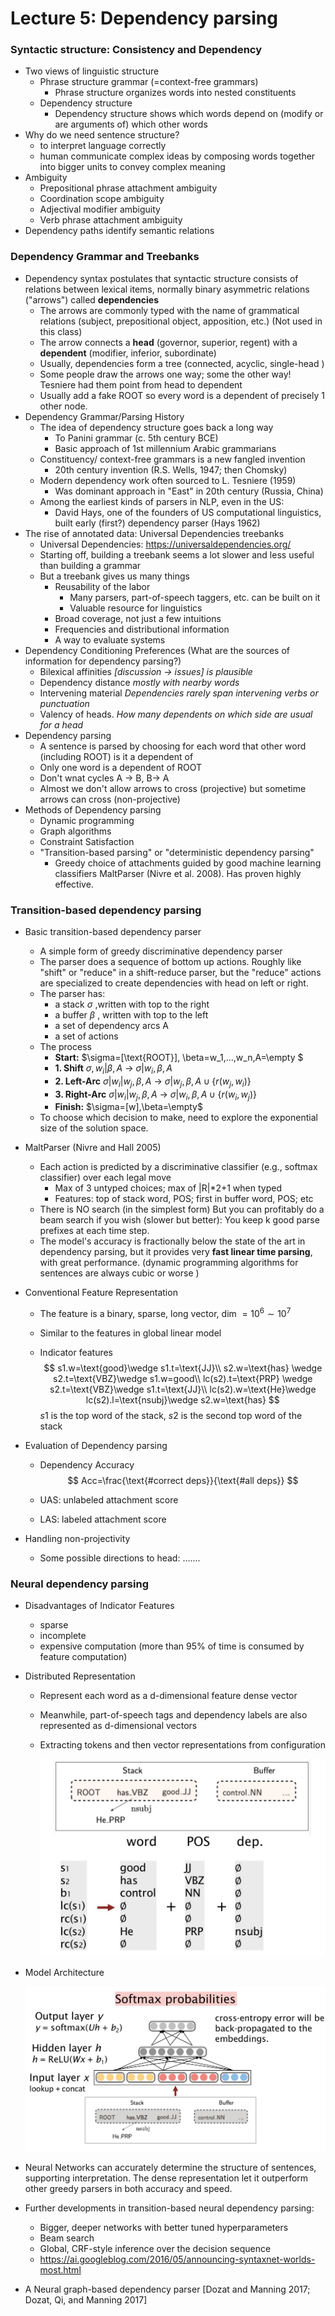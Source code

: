 # Lecture 5: Dependency parsing

### Syntactic structure: Consistency and Dependency

- Two views of linguistic structure
  - Phrase structure grammar (=context-free grammars)
    - Phrase structure organizes words into nested constituents
  - Dependency structure
    - Dependency structure shows which words depend on (modify or are arguments of) which other words
- Why do we need sentence structure?
  - to interpret language correctly
  - human communicate complex ideas by composing words together into bigger units to convey complex meaning
- Ambiguity
  - Prepositional phrase attachment ambiguity
  - Coordination scope ambiguity
  - Adjectival modifier ambiguity
  - Verb phrase attachment ambiguity
- Dependency paths identify semantic relations

### Dependency Grammar and Treebanks

- Dependency syntax postulates that syntactic structure consists of relations between lexical items, normally binary asymmetric relations ("arrows") called **dependencies** 
  - The arrows are commonly typed with the name of grammatical  relations (subject, prepositional object, apposition, etc.) (Not used in this class)
  - The arrow connects a **head** (governor, superior, regent) with a **dependent** (modifier, inferior, subordinate)
  - Usually, dependencies form a tree (connected, acyclic, single-head )
  - Some people draw the arrows one way; some the other way! Tesniere had them point from head to dependent
  - Usually add a fake ROOT so every word is a dependent of precisely 1 other node.
- Dependency Grammar/Parsing History
  - The idea of dependency structure goes back a long way
    - To Panini grammar (c. 5th century BCE)
    - Basic approach of 1st millennium Arabic grammarians
  - Constituency/ context-free grammars is a new fangled invention
    - 20th century invention (R.S. Wells, 1947; then Chomsky)
  - Modern dependency work often sourced to L. Tesniere (1959)
    - Was dominant approach in "East" in 20th century (Russia, China)
  - Among the earliest kinds of parsers in NLP, even in the US:
    - David Hays, one of the founders of US computational linguistics, built early (first?) dependency parser (Hays 1962)
- The rise of annotated data: Universal Dependencies treebanks
  - Universal Dependencies: https://universaldependencies.org/
  - Starting off, building a treebank seems a lot slower and less useful than building a grammar
  - But a treebank gives us many things
    - Reusability of the labor
      - Many parsers, part-of-speech taggers, etc. can be built on it
      - Valuable resource for linguistics
    - Broad coverage, not just a few intuitions
    - Frequencies and distributional information
    - A way to evaluate systems
- Dependency Conditioning Preferences (What are the sources of information for dependency parsing?)
  - Bilexical affinities   *[discussion -> issues] is plausible*
  - Dependency distance  *mostly with nearby words*
  - Intervening material   *Dependencies rarely span intervening verbs or punctuation*
  - Valency of heads. *How many dependents on which side are usual for a head*
- Dependency parsing
  - A sentence is parsed by choosing for each word that other word (including ROOT) is it a dependent of 
  - Only one word is a dependent of ROOT
  - Don't wnat cycles A -> B, B-> A
  - Almost we don't allow arrows to cross (projective) but sometime arrows can cross (non-projective)
- Methods of Dependency parsing
  - Dynamic programming
  - Graph algorithms
  - Constraint Satisfaction
  - "Transition-based parsing" or "deterministic dependency parsing"
    - Greedy choice of attachments guided by good machine learning classifiers MaltParser (Nivre et al. 2008). Has proven highly effective.

### Transition-based dependency parsing

- Basic transition-based dependency parser
  - A simple form of greedy discriminative dependency parser
  - The parser does a sequence of bottom up actions. Roughly like "shift" or "reduce" in a shift-reduce parser, but the "reduce" actions are specialized to create dependencies with head on left or right.
  - The parser has:
    - a stack $\sigma$ ,written with top to the right
    - a buffer $\beta$ , written with top to the left
    - a set of dependency arcs A
    - a set of actions
  - The process
    - **Start:**      $\sigma=[\text{ROOT}], \beta=w_1,...,w_n,A=\empty $ 
    - **1. Shift**               $\sigma, w_i|\beta,A\ \rightarrow \ \sigma|w_i,\beta,A$
    - **2. Left-Arc**         $\sigma|w_i|w_j,\beta,A \ \rightarrow \ \sigma|w_j,\beta,A\cup \{r(w_j,w_i)\}$
    - **3. Right-Arc**       $\sigma|w_i|w_j,\beta,A \ \rightarrow \ \sigma|w_i,\beta,A\cup \{r(w_i,w_j)\}$ 
    - **Finish:**    $\sigma=[w],\beta=\empty$
  - To choose which decision to make, need to explore the exponential size of the solution space.

- MaltParser (Nivre and Hall 2005)
  - Each action is predicted by a discriminative classifier (e.g., softmax classifier) over each legal move
    - Max of 3 untyped choices; max of |R|*2+1 when typed
    - Features: top of stack word, POS; first in buffer word, POS; etc
  - There is NO search (in the simplest form) But you can profitably do a beam search if you wish (slower but better): You keep k good parse prefixes at each time step.
  - The model's accuracy is fractionally below the state of the art in dependency parsing, but it provides very **fast linear time parsing**, with great performance. (dynamic programming algorithms for sentences are always cubic or worse )

- Conventional Feature Representation

  - The feature is a binary, sparse, long vector, dim $=10^6\sim10^7$ 

  - Similar to the features in global linear model 

  - Indicator features
    $$
    s1.w=\text{good}\wedge s1.t=\text{JJ}\\
    s2.w=\text{has} \wedge s2.t=\text{VBZ}\wedge s1.w=good\\
    lc(s2).t=\text{PRP} \wedge s2.t=\text{VBZ}\wedge s1.t=\text{JJ}\\
    lc(s2).w=\text{He}\wedge lc(s2).l=\text{nsubj}\wedge s2.w=\text{has}
    $$
    $s1$ is the top word of the stack, $s2$ is the second top word of the stack

- Evaluation of Dependency parsing

  - Dependency Accuracy
    $$
    Acc=\frac{\text{#correct deps}}{\text{#all deps}}
    $$

  - UAS: unlabeled attachment score

  - LAS: labeled attachment score

- Handling non-projectivity

  - Some possible directions to head: .......

### Neural dependency parsing

- Disadvantages of Indicator Features
  - sparse
  - incomplete
  - expensive computation (more than 95% of time is consumed by feature computation)

- Distributed Representation  

  - Represent each word as a d-dimensional feature dense vector

  - Meanwhile, part-of-speech tags and dependency labels are also represented as d-dimensional vectors

  - Extracting tokens and then vector representations from configuration 

    ![nn_dep_parser](./pics/dep_parse_feature.jpg)

- Model Architecture

  ![dep_parse_nn](./pics/dep_parse_nn.jpg)

- Neural Networks can accurately determine the structure of sentences, supporting interpretation. The dense representation let it outperform other greedy parsers in both accuracy and speed.
- Further developments in transition-based neural dependency parsing:
  - Bigger, deeper networks with better tuned hyperparameters
  - Beam search
  - Global, CRF-style inference over the decision sequence
  - https://ai.googleblog.com/2016/05/announcing-syntaxnet-worlds-most.html

- A Neural graph-based dependency parser [Dozat and Manning 2017; Dozat, Qi, and Manning 2017]

